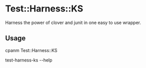 # Test::Harness::KS
Harness the power of clover and junit in one easy to use wrapper.

## Usage
cpanm Test::Harness::KS

test-harness-ks --help

